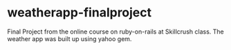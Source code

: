 # weatherapp-finalproject
Final Project from the online course on ruby-on-rails at Skillcrush class. 
The weather app was built up using yahoo gem. 
